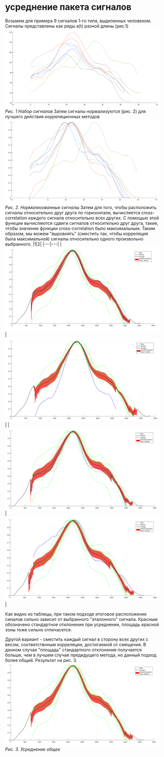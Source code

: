 # усреднение пакета сигналов
Возьмем для примера 9 сигналов 1-го типа, выделенных человеком.
Сигналы представлены как ряды a(t) разной длины (рис.1)
![рис.1 Набор сигналов](./pics/fig1.png)
*Рис. 1 Набор сигналов*
Затем сигналы нормализуются (рис. 2) для лучшего действия корреляционных методов
![Рис. 2. Нормализованные сигналы](./pics/fig2.png)
*Рис. 2. Нормализованные сигналы*
Затем для того, чтобы расположить сигналы относительно друг друга по горизонтали, вычисляется cross-correlation каждого сигнала относительно всех других. С помощью этой функции вычисляются сдвиги сигналов относительно друг друга, такие, чтобы значение функции cross-correlation было максимальным.
Таким образом, мы можем "выровнять" (сместить так, чтобы корреляция была максимальной) сигналы относительно одного произвольно выбранного.
|1|2|
|---|---|
|![](./pics/fig3_1.png)|![](./pics/fig3_2.png)|
|![](./pics/fig3_6.png)|![](./pics/fig3_9.png)|

Как видно из таблицы, при таком подходе итоговое расположение синалов сильно зависит от выбранного "эталонного" сигнала. Красным обозначено стандартное отклонение при усреднении, площадь красной зоны тоже сильно отличасется.

Другой вариант - сместить каждый сигнал в сторону всех других с весом, соответствнным корреляции, достигаемой от смещения. В данном случае "площадь" стандартного отклонения получается больше, чем в лучшем случае предидущего метода, но данный подход более общий. Результат на рис. 3.
![Рис. 3. Усреднение общее](./pics/fig4.png)
*Рис. 3. Усреднение общее*